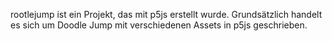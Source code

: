 rootlejump ist ein Projekt, das mit p5js erstellt wurde. Grundsätzlich handelt es sich um Doodle Jump mit verschiedenen Assets in p5js geschrieben.

